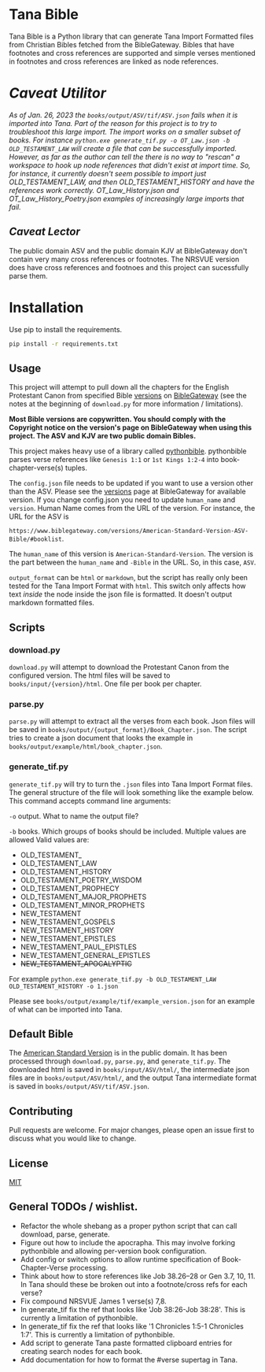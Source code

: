 # Tana Bible

Tana Bible is a Python library that can generate Tana Import Formatted files from Christian Bibles fetched from the BibleGateway. Bibles that have footnotes and cross references are supported and simple verses mentioned in footnotes and cross references are linked as node references.

# *Caveat Utilitor*
*As of Jan. 26, 2023 the `books/output/ASV/tif/ASV.json` fails when it is imported into Tana. Part of the reason for this project is to try to troubleshoot this large import. The import works on a smaller subset of books. For instance `python.exe generate_tif.py -o OT_Law.json -b OLD_TESTAMENT_LAW` will create a file that can be successfully imported. However, as far as the author can tell the there is no way to "rescan" a workspace to hook up node references that didn't exist at import time. So, for instance, it currently doesn't seem possible to import just OLD_TESTAMENT_LAW, and then OLD_TESTAMENT_HISTORY and have the references work correctly. OT_Law_History.json and OT_Law_History_Poetry.json examples of increasingly large imports that fail.*

## *Caveat Lector*
The public domain ASV and the public domain KJV at BibleGateway don't contain very many cross references or footnotes. The NRSVUE version does have cross references and footnoes and this project can sucessfully parse them.

# Installation

Use pip to install the requirements.

```bash
pip install -r requirements.txt
```

## Usage

This project will attempt to pull down all the chapters for the English Protestant Canon from specified Bible [versions](https://www.biblegateway.com/versions/) on [BibleGateway](biblegateway.com) (see the notes at the beginning of `download.py` for more information / limitations). 

__Most Bible versions are copywritten. You should comply with the Copyright notice on the version's page on BibleGateway when using this project. The ASV and KJV are two public domain Bibles.__

This project makes heavy use of a library called [pythonbible](https://github.com/avendesora/pythonbible). pythonbible parses verse references like `Genesis 1:1` or `1st Kings 1:2-4` into book-chapter-verse(s) tuples.

The `config.json` file needs to be updated if you want to use a version other than the ASV. Please see the [versions](https://www.biblegateway.com/versions/) page at BibleGateway for available version. If you change config.json you need to update `human_name` and `version`. Human Name comes from the URL of the version. For instance, the URL for the ASV is 

```https://www.biblegateway.com/versions/American-Standard-Version-ASV-Bible/#booklist```.

The `human_name` of this version is `American-Standard-Version`. The version is the part between the `human_name` and `-Bible` in the URL. So, in this case, `ASV`.

`output_format` can be `html` or `markdown`, but the script has really only been tested for the Tana Import Format with `html`. This switch only affects how text *inside* the node inside the json file is formatted. It doesn't output markdown formatted files.

## Scripts
### download.py
`download.py` will attempt to download the Protestant Canon from the configured version. The html files will be saved to `books/input/{version}/html`. One file per book per chapter.

### parse.py
`parse.py` will attempt to extract all the verses from each book. Json files will be saved in `books/output/{output_format}/Book_Chapter.json`. The script tries to create a json document that looks the example in `books/output/example/html/book_chapter.json`.

### generate_tif.py
`generate_tif.py` will try to turn the `.json` files into Tana Import Format files. The general structure of the file will look something like the example below. This command accepts command line arguments:

`-o` output. What to name the output file?

`-b` books. Which groups of books should be included. Multiple values are allowed Valid values are:
  * OLD_TESTAMENT_
  * OLD_TESTAMENT_LAW
  * OLD_TESTAMENT_HISTORY
  * OLD_TESTAMENT_POETRY_WISDOM
  * OLD_TESTAMENT_PROPHECY
  * OLD_TESTAMENT_MAJOR_PROPHETS
  * OLD_TESTAMENT_MINOR_PROPHETS
  * NEW_TESTAMENT
  * NEW_TESTAMENT_GOSPELS
  * NEW_TESTAMENT_HISTORY
  * NEW_TESTAMENT_EPISTLES
  * NEW_TESTAMENT_PAUL_EPISTLES
  * NEW_TESTAMENT_GENERAL_EPISTLES
  * ~~NEW_TESTAMENT_APOCALYPTIC~~

For example `python.exe generate_tif.py -b OLD_TESTAMENT_LAW OLD_TESTAMENT_HISTORY -o 1.json`

Please see `books/output/example/tif/example_version.json` for an example of what can be imported into Tana.

## Default Bible
The [American Standard Version](https://www.biblegateway.com/versions/American-Standard-Version-ASV-Bible/#booklist) is in the public domain. It has been processed through `download.py`, `parse.py`, and `generate_tif.py`. The downloaded html is saved in `books/input/ASV/html/`, the intermediate json files are in `books/output/ASV/html/`, and the output Tana intermediate format is saved in `books/output/ASV/tif/ASV.json`.

## Contributing

Pull requests are welcome. For major changes, please open an issue first
to discuss what you would like to change.

## License

[MIT](https://choosealicense.com/licenses/mit/)

## General TODOs / wishlist.
  * Refactor the whole shebang as a proper python script that can call download, parse, generate.
  * Figure out how to include the apocrapha. This may involve forking pythonbible and allowing per-version book configuration.
  * Add config or switch options to allow runtime specification of Book-Chapter-Verse processing.
  * Think about how to store references like Job 38.26–28 or Gen 3.7, 10, 11. In Tana should these be broken out into a footnote/cross refs for each verse?
  * Fix compound NRSVUE James 1 verse(s) 7,8.
  * In generate_tif fix the ref that looks like 'Job 38:26-Job 38:28'. This is currently a limitation of pythonbible.
  * In generate_tif fix the ref that looks like '1 Chronicles 1:5-1 Chronicles 1:7'. This is currently a limitation of pythonbible.
  * Add script to generate Tana paste formatted clipboard entries for creating search nodes for each book.
  * Add documentation for how to format the #verse supertag in Tana.
